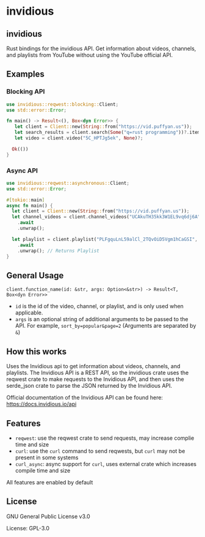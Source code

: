 # invidious

## invidious
Rust bindings for the invidious API.
Get information about videos, channels, and playlists from YouTube without using the YouTube official API.

## Examples

### Blocking API
```rust
use invidious::reqwest::blocking::Client;
use std::error::Error;

fn main() -> Result<(), Box<dyn Error>> {
   let client = Client::new(String::from("https://vid.puffyan.us"));
   let search_results = client.search(Some("q=rust programming"))?.items;
   let video = client.video("5C_HPTJg5ek", None)?;

  Ok(())
}
```

### Async API
```rust
use invidious::reqwest::asynchronous::Client;
use std::error::Error;

#[tokio::main]
async fn main() {
  let client = Client::new(String::from("https://vid.puffyan.us"));
  let channel_videos = client.channel_videos("UCAkuTH35kk3W1EL9vq6dj6A", Some("sort_by=popular&page=2"))
    .await
    .unwrap();

  let playlist = client.playlist("PLFgquLnL59alCl_2TQvOiD5Vgm1hCaGSI", None)
    .await
    .unwrap(); // Returns Playlist
}
```

## General Usage

`client.function_name(id: &str, args: Option<&str>) -> Result<T, Box<dyn Error>>`

* `id` is the id of the video, channel, or playlist, and is only used when applicable.
* `args` is an optional string of additional arguments to be passed to the API. For example, `sort_by=popular&page=2` (Arguments are separated by `&`)

## How this works
Uses the Invidious api to get information about videos, channels, and playlists. The Invidious API is a REST API, so the invidious crate uses the reqwest crate to make requests to the Invidious API, and then uses the serde_json crate to parse the JSON returned by the Invidious API.

Official documentation of the Invidious API can be found here: <https://docs.invidious.io/api>

## Features

* `reqwest`: use the reqwest crate to send requests, may increase complie time and size
* `curl`: use the `curl` command to send reqwests, but `curl` may not be present in some systems
* `curl_async`: async support for `curl`, uses external crate which increases compile time and
size

All features are enabled by default

## License

GNU General Public License v3.0

License: GPL-3.0

